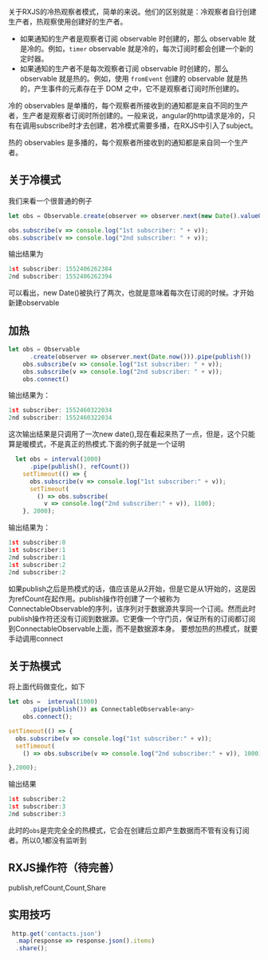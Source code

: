 关于RXJS的冷热观察者模式，简单的来说。他们的区别就是：冷观察者自行创建生产者，热观察使用创建好的生产者。

- 如果通知的生产者是观察者订阅 observable 时创建的，那么 observable 就是冷的。例如，`timer` observable 就是冷的，每次订阅时都会创建一个新的定时器。
- 如果通知的生产者不是每次观察者订阅 observable 时创建的，那么 observable 就是热的。例如，使用 `fromEvent` 创建的 observable 就是热的，产生事件的元素存在于 DOM 之中，它不是观察者订阅时所创建的。

冷的 observables 是单播的，每个观察者所接收到的通知都是来自不同的生产者，生产者是观察者订阅时所创建的。一般来说，angular的http请求是冷的，只有在调用subscribe时才去创建，若冷模式需要多播，在RXJS中引入了subject。

热的 observables 是多播的，每个观察者所接收到的通知都是来自同一个生产者。

## 关于冷模式

我们来看一个很普通的例子

```js
let obs = Observable.create(observer => observer.next(new Date().valueOf()));

obs.subscribe(v => console.log("1st subscriber: " + v));
obs.subscribe(v => console.log("2nd subscriber: " + v));
```

输出结果为

```js
1st subscriber: 1552406262384
2nd subscriber: 1552406262394
```

可以看出，new Date()被执行了两次，也就是意味着每次在订阅的时候。才开始新建observable

## 加热
```js
let obs = Observable
      .create(observer => observer.next(Date.now())).pipe(publish())
    obs.subscribe(v => console.log("1st subscriber: " + v));
    obs.subscribe(v => console.log("2nd subscriber: " + v));
    obs.connect()
```
输出结果为：
```js
1st subscriber: 1552460322034
2nd subscriber: 1552460322034
```
这次输出结果是只调用了一次new date(),现在看起来热了一点，但是，这个只能算是暖模式，不是真正的热模式.下面的例子就是一个证明
```js
  let obs = interval(1000)
      .pipe(publish(), refCount())
    setTimeout(() => {
      obs.subscribe(v => console.log("1st subscriber:" + v));
      setTimeout(
        () => obs.subscribe(
          v => console.log("2nd subscriber:" + v)), 1100);
    }, 2000);
```
输出结果为：
```js
1st subscriber:0
1st subscriber:1
2nd subscriber:1
1st subscriber:2
2nd subscriber:2
```
如果publish之后是热模式的话，值应该是从2开始，但是它是从1开始的，这是因为refCount在起作用。publish操作符创建了一个被称为ConnectableObservable的序列，该序列对于数据源共享同一个订阅。然而此时publish操作符还没有订阅到数据源。它更像一个守门员，保证所有的订阅都订阅到ConnectableObservable上面，而不是数据源本身。
要想加热的热模式，就要手动调用connect
## 关于热模式

将上面代码做变化，如下

```js
let obs =  interval(1000)
      .pipe(publish()) as ConnectableObservable<any>
    obs.connect();

setTimeout(() => {
  obs.subscribe(v => console.log("1st subscriber:" + v));
  setTimeout(
    () => obs.subscribe(v => console.log("2nd subscriber:" + v)), 1000);

},2000);
```

输出结果

```js
1st subscriber:2
1st subscriber:3
2nd subscriber:3
```

此时的`obs`是完完全全的热模式，它会在创建后立即产生数据而不管有没有订阅者。所以0,1都没有监听到

## RXJS操作符（待完善）

publish,refCount,Count,Share

## 实用技巧



```js
 http.get('contacts.json')
  .map(response => response.json().items)
  .share();
```













[1]: http://link.zhihu.com/?target=https%3A//medium.com/%40benlesh/on-the-subject-of-subjects-in-rxjs-2b08b7198b93
[2]: https://blog.thoughtram.io/angular/2016/06/16/cold-vs-hot-observables.html

